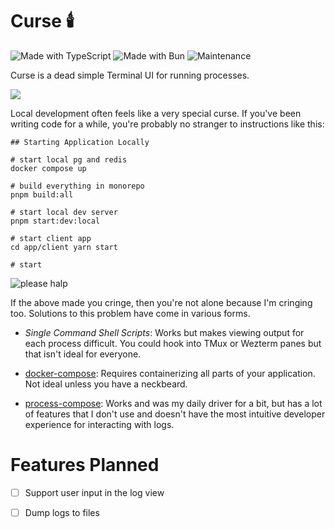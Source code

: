 # Curse 🕯️

![Made with TypeScript](https://img.shields.io/badge/Made%20with-TypeScript-3178C6?style=flat-square&logo=typescript&logoColor=white)
![Made with Bun](https://img.shields.io/badge/Made%20with-Bun-f9f1e1?style=flat-square&logo=bun&logoColor=black)
![Maintenance](https://img.shields.io/badge/Maintained%3F-yes-green.svg?style=flat-square)

Curse is a dead simple Terminal UI for running processes.

![](https://ih1.redbubble.net/image.5538369487.3481/raf,360x360,075,t,fafafa:ca443f4786.jpg)

Local development often feels like a very special curse. If you've been writing code for a while, you're probably no stranger to instructions like this:

```
## Starting Application Locally

# start local pg and redis
docker compose up

# build everything in monorepo
pnpm build:all

# start local dev server
pnpm start:dev:local

# start client app
cd app/client yarn start

# start
```

![please halp](https://media.tenor.com/tbQSXR4MGU0AAAAe/aoi-todo.png)

If the above made you cringe, then you're not alone because I'm cringing too. Solutions to this problem have come in various forms. 

- *Single Command Shell Scripts*: Works but makes viewing output for each process difficult. You could hook into TMux or Wezterm panes but that isn't ideal for everyone.

- [docker-compose](https://github.com/docker/compose): Requires containerizing all parts of your application. Not ideal unless you have a neckbeard.

- [process-compose](https://github.com/F1bonacc1/process-compose): Works and was my daily driver for a bit, but has a lot of features that I don't use and doesn't have the most intuitive developer experience for interacting with logs.


# Features Planned

- [ ] Support user input in the log view
- [ ] Dump logs to files

